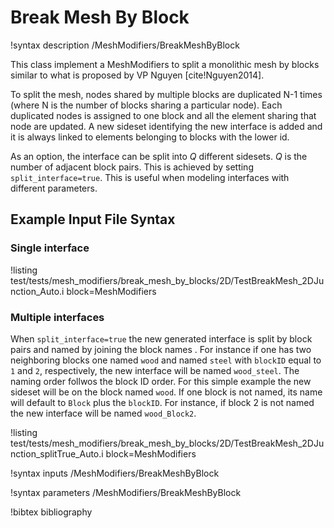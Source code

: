# Break Mesh By Block

!syntax description /MeshModifiers/BreakMeshByBlock

This class implement a MeshModifiers to split a monolithic mesh by blocks similar to what is proposed by VP Nguyen [cite!Nguyen2014].

To split the mesh, nodes shared by multiple blocks are duplicated N-1 times (where N is the number of blocks sharing a particular node). Each duplicated nodes is assigned to one block and all the element sharing that node are updated. A new sideset identifying the new interface is added and it is always linked to elements belonging to blocks with the lower id.



As an option, the interface can be split into $Q$ different sidesets. $Q$ is the number of adjacent block pairs. This is achieved by setting  `split_interface=true`. This is useful when modeling interfaces with different parameters.

## Example Input File Syntax



### Single interface

!listing test/tests/mesh_modifiers/break_mesh_by_blocks/2D/TestBreakMesh_2DJunction_Auto.i block=MeshModifiers

### Multiple interfaces

When `split_interface=true` the new generated interface is split by block pairs and named by joining the block names . For instance if one has two neighboring blocks one named `wood` and named `steel` with `blockID` equal to `1` and `2`, respectively,  the new interface will be named `wood_steel`. The naming order follwos the block ID order. For this simple example the new sideset will be on the block named `wood`.
If one block is not named, its name will default to `Block` plus the `blockID`. For instance, if block 2 is not named the new interface will be named `wood_Block2`.


!listing test/tests/mesh_modifiers/break_mesh_by_blocks/2D/TestBreakMesh_2DJunction_splitTrue_Auto.i block=MeshModifiers


!syntax inputs /MeshModifiers/BreakMeshByBlock

!syntax parameters /MeshModifiers/BreakMeshByBlock

!bibtex bibliography
